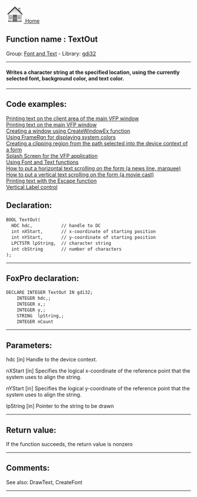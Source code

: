 [<img src="../../images/home.png"> Home ](https://github.com/VFPX/Win32API)  

## Function name : TextOut
Group: [Font and Text](../../functions_group.md#Font_and_Text)  -  Library: [gdi32](../../libraries.md#gdi32)  
***  


#### Writes a character string at the specified location, using the currently selected font, background color, and text color.

***  


## Code examples:
[Printing text on the client area of the main VFP window](../../samples/sample_034.md)  
[Printing text on the main VFP window](../../samples/sample_035.md)  
[Creating a window using CreateWindowEx function](../../samples/sample_050.md)  
[Using FrameRgn for displaying system colors](../../samples/sample_125.md)  
[Creating a clipping region from the path selected into the device context of a form](../../samples/sample_144.md)  
[Splash Screen for the VFP application](../../samples/sample_294.md)  
[Using Font and Text functions](../../samples/sample_304.md)  
[How to put a horizontal text scrolling on the form (a news line, marquee)](../../samples/sample_352.md)  
[How to put a vertical text scrolling on the form (a movie cast)](../../samples/sample_354.md)  
[Printing text with the Escape function](../../samples/sample_357.md)  
[Vertical Label control](../../samples/sample_398.md)  

## Declaration:
```foxpro  
BOOL TextOut(
  HDC hdc,           // handle to DC
  int nXStart,       // x-coordinate of starting position
  int nYStart,       // y-coordinate of starting position
  LPCTSTR lpString,  // character string
  int cbString       // number of characters
);  
```  
***  


## FoxPro declaration:
```foxpro  
DECLARE INTEGER TextOut IN gdi32;
    INTEGER hdc,;
    INTEGER x,;
    INTEGER y,;
    STRING  lpString,;
    INTEGER nCount  
```  
***  


## Parameters:
hdc 
[in] Handle to the device context. 

nXStart 
[in] Specifies the logical x-coordinate of the reference point that the system uses to align the string. 

nYStart 
[in] Specifies the logical y-coordinate of the reference point that the system uses to align the string. 

lpString 
[in] Pointer to the string to be drawn  
***  


## Return value:
If the function succeeds, the return value is nonzero  
***  


## Comments:
See also: DrawText, CreateFont   
  
***  

